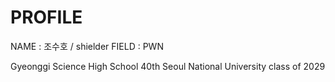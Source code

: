 # PROFILE

NAME : 조수호 / shielder
FIELD : PWN

Gyeonggi Science High School 40th
Seoul National University class of 2029